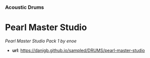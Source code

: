 ### Acoustic Drums

# Pearl Master Studio

_Pearl Master Studio Pack 1 by enoe_

- __url__: https://danigb.github.io/sampled/DRUMS/pearl-master-studio
